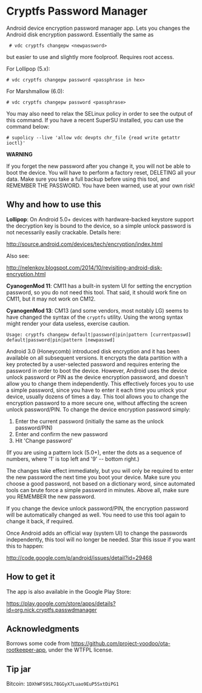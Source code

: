 Cryptfs Password Manager
========================

Android device encryption password manager app. Lets you changes the Android
disk encryption password. Essentially the same as 
```
 # vdc cryptfs changepw <newpassword>
```

but easier to use and slightly more foolproof. Requires root access.

For Lollipop (5.x): 

```
# vdc cryptfs changepw password <passphrase in hex>
```

For Marshmallow (6.0): 

```
# vdc cryptfs changepw password <passphrase>
```

You may also need to relax the SELinux policy in order to see the output of 
this command. If you have a recent SuperSU installed, you can use the 
command below: 

```
# supolicy --live 'allow vdc devpts chr_file {read write getattr ioctl}'
```


**WARNING**

If you forget the new password after you change it, you will not be able to
boot  the device. You will have to perform a factory reset, DELETING all your
data. Make sure you take a full backup before using this tool, and REMEMBER THE
PASSWORD. You have been warned, use at your own risk!
 
Why and how to use this
-----------------------

**Lollipop**: On Android 5.0+ devices with hardware-backed keystore support the 
decryption key is bound to the device, so a simple unlock password is not 
necessarily easily crackable. Details here: 

http://source.android.com/devices/tech/encryption/index.html

Also see: 

http://nelenkov.blogspot.com/2014/10/revisiting-android-disk-encryption.html

**CyanogenMod 11**: CM11 has a built-in system UI for setting the encryption 
password, so you do not need this tool. That said, it should work fine on CM11, 
but it may not work on CM12.

**CyanogenMod 13**: CM13 (and some vendors, most notably LG) seems to have 
changed the syntax of the `cryptfs` utility. Using the wrong syntax might 
render your data useless, exercise caution. 

```
Usage: cryptfs changepw default|password|pin|pattern [currentpasswd] default|password|pin|pattern [newpasswd]
```

Android 3.0 (Honeycomb) introduced disk encryption and it has been available on
all subsequent versions. It encrypts the data partition with a key protected by
a user-selected password and requires entering the password in order to boot 
the device. However, Android uses the device unlock password or PIN as the 
device encryption password, and doesn't allow you to change them independently.
This effectively forces you  to use a simple password, since you have to enter 
it each time you unlock your device, usually dozens of times a day. This tool 
allows you to change the encryption password to a more secure one, without 
affecting the screen unlock password/PIN. To change the device encryption 
password simply: 

 1. Enter the current password
 (initially the same as the unlock password/PIN)
 2. Enter and confirm the new password
 3. Hit 'Change password'

(If you are using a pattern lock (5.0+), enter the dots as a sequence of 
numbers, where '1' is top left and '9' -- bottom right.)

The changes take effect immediately, but you will only be required to enter 
the new password the next time you boot your device. Make sure you choose a 
good password, not based on a dictionary word, since automated tools can brute 
force a simple password in minutes. Above all, make sure you REMEMBER the new 
password. 

If you change the device unlock password/PIN, the encryption password will be 
automatically changed as well. You need to use this tool again to change it 
back, if required. 

Once Android adds an official way (system UI) to change the passwords 
independently, this tool will no longer be needed. Star this issue if you 
want this to happen:

http://code.google.com/p/android/issues/detail?id=29468


How to get it
-------------

The app is also available in the Google Play Store: 

https://play.google.com/store/apps/details?id=org.nick.cryptfs.passwdmanager

Acknowledgments
---------------

Borrows some code from https://github.com/project-voodoo/ota-rootkeeper-app, 
under the WTFPL license. 

Tip jar
-------

Bitcoin: `1DXhWFS9SL78GGyX7Luao9EuP5SxtDiPG1`


